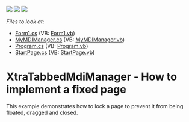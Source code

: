 <!-- default badges list -->
![](https://img.shields.io/endpoint?url=https://codecentral.devexpress.com/api/v1/VersionRange/128618110/13.1.4%2B)
[![](https://img.shields.io/badge/Open_in_DevExpress_Support_Center-FF7200?style=flat-square&logo=DevExpress&logoColor=white)](https://supportcenter.devexpress.com/ticket/details/E2331)
[![](https://img.shields.io/badge/📖_How_to_use_DevExpress_Examples-e9f6fc?style=flat-square)](https://docs.devexpress.com/GeneralInformation/403183)
<!-- default badges end -->
<!-- default file list -->
*Files to look at*:

* [Form1.cs](./CS/WindowsApplication1/Form1.cs) (VB: [Form1.vb](./VB/WindowsApplication1/Form1.vb))
* [MyMDIManager.cs](./CS/WindowsApplication1/MyMDIManager.cs) (VB: [MyMDIManager.vb](./VB/WindowsApplication1/MyMDIManager.vb))
* [Program.cs](./CS/WindowsApplication1/Program.cs) (VB: [Program.vb](./VB/WindowsApplication1/Program.vb))
* [StartPage.cs](./CS/WindowsApplication1/StartPage.cs) (VB: [StartPage.vb](./VB/WindowsApplication1/StartPage.vb))
<!-- default file list end -->
# XtraTabbedMdiManager  - How to implement a fixed page


<p>This example demonstrates how to lock a page to prevent it from being floated, dragged and closed.</p>

<br/>


